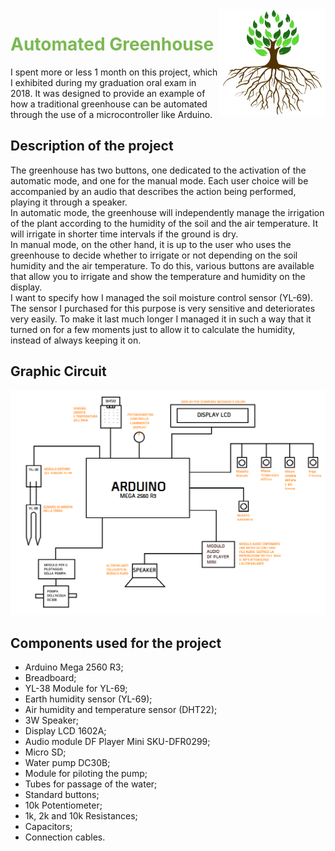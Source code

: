 <img align="right" src="img/—Pngtree—tree natural logo and green_5157548.png" width="170" heigth="170">

<h1 style="color:#7cb853;">Automated Greenhouse</h1>
I spent more or less 1 month on this project, which I exhibited during my graduation oral exam in 2018.
It was designed to provide an example of how a traditional greenhouse can be automated through the use of a microcontroller like Arduino.

## Description of the project
The greenhouse has two buttons, one dedicated to the activation of the automatic mode, and one for the manual mode. Each user choice will be accompanied by an audio that describes the action being performed, playing it through a speaker.<br>
In automatic mode, the greenhouse will independently manage the irrigation of the plant according to the humidity of the soil and the air temperature. It will irrigate in shorter time intervals if the ground is dry.<br>
In manual mode, on the other hand, it is up to the user who uses the greenhouse to decide whether to irrigate or not depending on the soil humidity and the air temperature. To do this, various buttons are available that allow you to irrigate and show the temperature and humidity on the display.<br>
I want to specify how I managed the soil moisture control sensor (YL-69). The sensor I purchased for this purpose is very sensitive and deteriorates very easily. To make it last much longer I managed it in such a way that it turned on for a few moments just to allow it to calculate the humidity, instead of always keeping it on.

## Graphic Circuit

<div align="center">
<img src="img/graphic_circuit.png" width="550">
</div>

## Components used for the project
-	Arduino Mega 2560 R3;
-	Breadboard;
-	YL-38 Module for YL-69;
-	Earth humidity sensor (YL-69);
-	Air humidity and temperature sensor (DHT22);
-	3W Speaker;
-	Display LCD 1602A;
-	Audio module DF Player Mini SKU-DFR0299;
-	Micro SD;
-	Water pump DC30B;
-	Module for piloting the pump;
-	Tubes for passage of the water;
-	Standard buttons;
-	10k Potentiometer;
-   1k, 2k and 10k Resistances;
-	Capacitors;
-	Connection cables.
